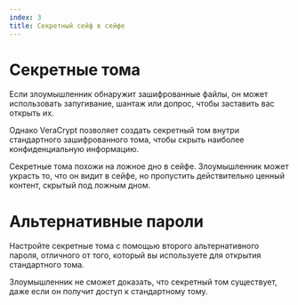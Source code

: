 ```yaml
---
index: 3
title: Секретный сейф в сейфе
---
```

# Секретные тома

Если злоумышленник обнаружит зашифрованные файлы, он может использовать запугивание, шантаж или допрос, чтобы заставить вас открыть их.

Однако VeraCrypt позволяет создать секретный том внутри стандартного зашифрованного тома, чтобы скрыть наиболее конфиденциальную информацию.

Секретные тома похожи на ложное дно в сейфе. Злоумышленник может украсть то, что он видит в сейфе, но пропустить действительно ценный контент, скрытый под ложным дном.

# Альтернативные пароли

Настройте секретные тома с помощью второго альтернативного пароля, отличного от того, который вы используете для открытия стандартного тома.

Злоумышленник не сможет доказать, что секретный том существует, даже если он получит доступ к стандартному тому.
